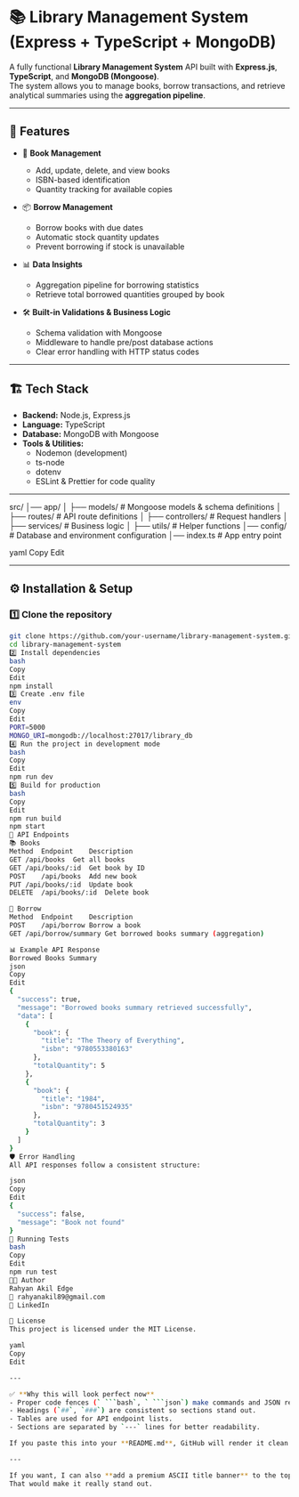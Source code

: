 # 📚 Library Management System (Express + TypeScript + MongoDB)

A fully functional **Library Management System** API built with **Express.js**, **TypeScript**, and **MongoDB (Mongoose)**.  
The system allows you to manage books, borrow transactions, and retrieve analytical summaries using the **aggregation pipeline**.

---

## 🚀 Features

- 📖 **Book Management**
  - Add, update, delete, and view books
  - ISBN-based identification
  - Quantity tracking for available copies

- 📦 **Borrow Management**
  - Borrow books with due dates
  - Automatic stock quantity updates
  - Prevent borrowing if stock is unavailable

- 📊 **Data Insights**
  - Aggregation pipeline for borrowing statistics
  - Retrieve total borrowed quantities grouped by book

- 🛠 **Built-in Validations & Business Logic**
  - Schema validation with Mongoose
  - Middleware to handle pre/post database actions
  - Clear error handling with HTTP status codes

---

## 🏗 Tech Stack

- **Backend:** Node.js, Express.js
- **Language:** TypeScript
- **Database:** MongoDB with Mongoose
- **Tools & Utilities:** 
  - Nodemon (development)
  - ts-node
  - dotenv
  - ESLint & Prettier for code quality

---


src/
│── app/
│ ├── models/ # Mongoose models & schema definitions
│ ├── routes/ # API route definitions
│ ├── controllers/ # Request handlers
│ ├── services/ # Business logic
│ ├── utils/ # Helper functions
│── config/ # Database and environment configuration
│── index.ts # App entry point

yaml
Copy
Edit

---

## ⚙️ Installation & Setup

### 1️⃣ Clone the repository
```bash
git clone https://github.com/your-username/library-management-system.git
cd library-management-system
2️⃣ Install dependencies
bash
Copy
Edit
npm install
3️⃣ Create .env file
env
Copy
Edit
PORT=5000
MONGO_URI=mongodb://localhost:27017/library_db
4️⃣ Run the project in development mode
bash
Copy
Edit
npm run dev
5️⃣ Build for production
bash
Copy
Edit
npm run build
npm start
📌 API Endpoints
📚 Books
Method	Endpoint	Description
GET	/api/books	Get all books
GET	/api/books/:id	Get book by ID
POST	/api/books	Add new book
PUT	/api/books/:id	Update book
DELETE	/api/books/:id	Delete book

📖 Borrow
Method	Endpoint	Description
POST	/api/borrow	Borrow a book
GET	/api/borrow/summary	Get borrowed books summary (aggregation)

📊 Example API Response
Borrowed Books Summary
json
Copy
Edit
{
  "success": true,
  "message": "Borrowed books summary retrieved successfully",
  "data": [
    {
      "book": {
        "title": "The Theory of Everything",
        "isbn": "9780553380163"
      },
      "totalQuantity": 5
    },
    {
      "book": {
        "title": "1984",
        "isbn": "9780451524935"
      },
      "totalQuantity": 3
    }
  ]
}
🛡️ Error Handling
All API responses follow a consistent structure:

json
Copy
Edit
{
  "success": false,
  "message": "Book not found"
}
🧪 Running Tests
bash
Copy
Edit
npm run test
👨‍💻 Author
Rahyan Akil Edge
📧 rahyanakil89@gmail.com
💼 LinkedIn

📜 License
This project is licensed under the MIT License.

yaml
Copy
Edit

---

✅ **Why this will look perfect now**  
- Proper code fences (` ```bash`, ` ```json`) make commands and JSON readable.  
- Headings (`##`, `###`) are consistent so sections stand out.  
- Tables are used for API endpoint lists.  
- Sections are separated by `---` lines for better readability.  

If you paste this into your **README.md**, GitHub will render it clean and professional.  

---

If you want, I can also **add a premium ASCII title banner** to the top so it has that “wow” factor when someone opens your repo.  
That would make it really stand out.
